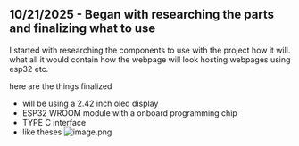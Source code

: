 <!--
  ===================    !!READ THIS NOTICE!!   ====================
  DO NOT edit this file manually. Your changes WILL BE OVERWRITTEN!
  This journal is auto generated and updated by Hack Club Blueprint.
  To edit this file, please edit your journal entries on Blueprint.
  ==================================================================
-->

## 10/21/2025 - Began with researching the parts and finalizing what to use  

I started with researching the components to use with the project how it will. what all it would contain how the webpage will look hosting webpages using esp32 etc.

here are the things finalized

- will be using a 2.42 inch oled display
- ESP32 WROOM module with a onboard programming chip
- TYPE C interface
- like theses ![image.png](https://blueprint.hackclub.com/user-attachments/blobs/proxy/eyJfcmFpbHMiOnsiZGF0YSI6NDE0MCwicHVyIjoiYmxvYl9pZCJ9fQ==--bca1325a527d93f62e49916bbbf8142001ea9ecf/image.png)
  

